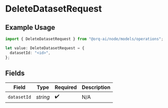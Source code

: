 # DeleteDatasetRequest

## Example Usage

```typescript
import { DeleteDatasetRequest } from "@orq-ai/node/models/operations";

let value: DeleteDatasetRequest = {
  datasetId: "<id>",
};
```

## Fields

| Field              | Type               | Required           | Description        |
| ------------------ | ------------------ | ------------------ | ------------------ |
| `datasetId`        | *string*           | :heavy_check_mark: | N/A                |